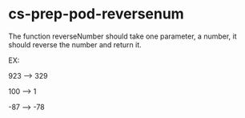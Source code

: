 # cs-prep-pod-reversenum

The function reverseNumber should take one parameter, a number, it should reverse the number and return it.

EX:

923 --> 329

100 --> 1

-87 --> -78
